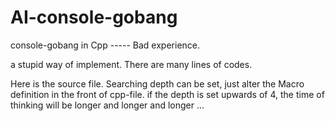 # AI-console-gobang
console-gobang in Cpp ----- Bad experience.

a stupid way of implement.
There are many lines of codes.

Here is the source file.
Searching depth can be set, just alter the Macro definition in the front of cpp-file.
if the depth is set upwards of 4, the time of thinking will be longer and longer and longer ...

